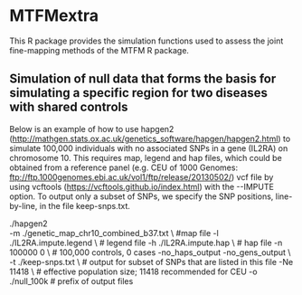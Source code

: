 # MTFMextra

This R package provides the simulation functions used to assess the joint fine-mapping methods of the MTFM R package.

## Simulation of null data that forms the basis for simulating a specific region for two diseases with shared controls

Below is an example of how to use hapgen2 (http://mathgen.stats.ox.ac.uk/genetics_software/hapgen/hapgen2.html) to simulate 100,000 individuals with no associated SNPs in a gene (IL2RA) on chromosome 10. 
This requires map, legend and hap files, which could be obtained from a reference panel (e.g. CEU of 1000 Genomes: ftp://ftp.1000genomes.ebi.ac.uk/vol1/ftp/release/20130502/) vcf file by using vcftools (https://vcftools.github.io/index.html) with the --IMPUTE option.
To output only a subset of SNPs, we specify the SNP positions, line-by-line, in the file keep-snps.txt.

./hapgen2 \
-m ./genetic_map_chr10_combined_b37.txt \ #map file
-l ./IL2RA.impute.legend \ # legend file
-h ./IL2RA.impute.hap \ # hap file
-n 100000 0 \ # 100,000 controls, 0 cases
-no_haps_output -no_gens_output \ 
-t ./keep-snps.txt \ # output for subset of SNPs that are listed in this file
-Ne 11418 \ # effective population size; 11418 recommended for CEU
-o ./null_100k  # prefix of output files

